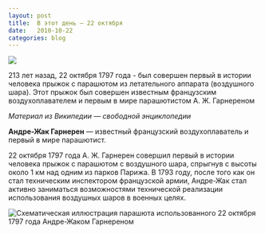 ```yaml
---
layout: post
title:  В этот день — 22 октября
date:   2010-10-22
categories: blog
---
```


![]({{site.baseurl}}/img/posts/skd_2.jpg)

213 лет назад, 22 октября 1797 года - был совершен первый в истории человека прыжок с парашютом из летательного аппарата (воздушного шара). Этот прыжок был совершен известным французским воздухоплавателем и первым в мире парашютистом А. Ж. Гарнереном

*Материал из Википедии — свободной энциклопедии*

**Андре-Жак Гарнерен** — известный французский воздухоплаватель и первый в мире парашютист.

22 октября 1797 года А. Ж. Гарнерен совершил первый в истории человека прыжок с парашютом с воздушного шара, спрыгнув с высоты около 1 км над одним из парков Парижа. В 1793 году, после того как он стал техническим инспектором французской армии, Андре-Жак стал активно заниматься возможностями технической реализации использования воздушных шаров в военных целях.

![Схематическая иллюстрация парашюта использованного 22 октября 1797 года Андре-Жаком Гарнереном](https://upload.wikimedia.org/wikipedia/commons/thumb/e/ef/First_parachute2.jpg/568px-First_parachute2.jpg)

